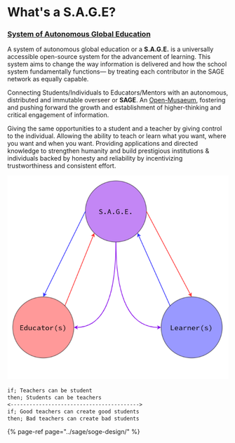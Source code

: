 # What's a S.A.G.E?

### [System of Autonomous Global Education](../sage/soge-design/sage-summary.md#system-of-global-education)

 A system of autonomous global education or a **S.A.G.E.** is a universally accessible open-source system for the advancement of learning. This system aims to change the way information is delivered and how the school system fundamentally functions— by treating each contributor in the SAGE network as equally capable. 

 Connecting Students/Individuals to Educators/Mentors with an autonomous, distributed and immutable overseer or **SAGE**. An [Open-Musaeum](https://www.wikiwand.com/en/Musaeum), fostering and pushing forward the growth and establishment of higher-thinking and critical engagement of information. 

 Giving the same opportunities to a student and a teacher by giving control to the individual. Allowing the ability to teach or learn what you want, where you want and when you want. Providing applications and directed knowledge to strengthen humanity and build prestigious institutions & individuals backed by honesty and reliability by incentivizing trustworthiness and consistent effort.

![](../.gitbook/assets/sage.png)

```text
if; Teachers can be student
then; Students can be teachers
<----------------------------------------->
if; Good teachers can create good students
then; Bad teachers can create bad students
```

{% page-ref page="../sage/soge-design/" %}

